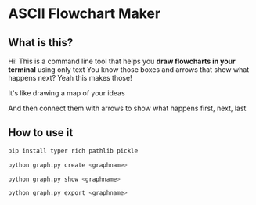 # ASCII Flowchart Maker

## What is this?

Hi! This is a command line tool that helps you **draw flowcharts in your terminal** using only text
You know those boxes and arrows that show what happens next? Yeah this makes those!

It's like drawing a map of your ideas 

And then connect them with arrows to show what happens first, next, last



## How to use it

```bash
pip install typer rich pathlib pickle
```

```bash
python graph.py create <graphname>
```
```bash
python graph.py show <graphname>
```
```bash
python graph.py export <graphname>
```
